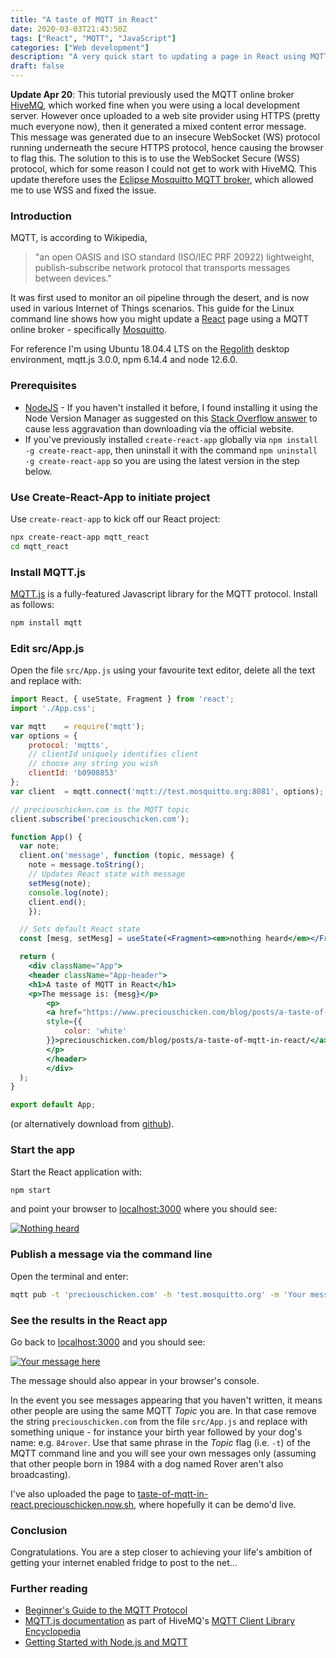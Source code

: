 ```yaml
---
title: "A taste of MQTT in React"
date: 2020-03-03T21:43:50Z
tags: ["React", "MQTT", "JavaScript"]
categories: ["Web development"]
description: "A very quick start to updating a page in React using MQTT"
draft: false
---
```


**Update Apr 20**: This tutorial previously used the MQTT online broker [HiveMQ](https://www.hivemq.com), which worked fine when you were using a local development server.  However once uploaded to a web site provider using HTTPS (pretty much everyone now), then it generated a mixed content error message.  This message was generated due to an insecure WebSocket (WS) protocol running underneath the secure HTTPS protocol, hence causing the browser to flag this.  The solution to this is to use the WebSocket Secure (WSS) protocol, which for some reason I could not get to work with HiveMQ.  This update therefore uses the [Eclipse Mosquitto MQTT broker](https://mosquitto.org), which allowed me to use WSS and fixed the issue.

### Introduction

MQTT, is according to Wikipedia, 
>"an open OASIS and ISO standard (ISO/IEC PRF 20922) lightweight, publish-subscribe network protocol that transports messages between devices."

It was first used to monitor an oil pipeline through the desert, and is now used in various Internet of Things scenarios.  This guide for the Linux command line shows how you might update a [React](https://reactjs.org) page using a MQTT online broker - specifically [Mosquitto](https://mosquitto.org).

For reference I'm using Ubuntu 18.04.4 LTS on the [Regolith](https://regolith-linux.org) desktop environment, mqtt.js 3.0.0, npm 6.14.4 and node 12.6.0.

### Prerequisites

-  [NodeJS](https://nodejs.org) - If you haven't installed it before, I found installing it using the Node Version Manager as suggested on this [Stack Overflow answer](https://stackoverflow.com/a/24404451/6333825) to cause less aggravation than downloading via the official website.
-  If you've previously installed `create-react-app` globally via `npm install -g create-react-app`, then uninstall it with the command `npm uninstall -g create-react-app` so you are using the latest version in the step below. 

### Use Create-React-App to initiate project

Use `create-react-app` to kick off our React project:

```bash
npx create-react-app mqtt_react
cd mqtt_react
```

### Install MQTT.js

[MQTT.js](https://github.com/mqttjs/MQTT.js) is a fully-featured Javascript library for the MQTT protocol.  Install as follows:

```bash
npm install mqtt
```

### Edit src/App.js

Open the file `src/App.js` using your favourite text editor, delete all the text and replace with:

```jsx
import React, { useState, Fragment } from 'react';
import './App.css';

var mqtt    = require('mqtt');
var options = {
	protocol: 'mqtts',
	// clientId uniquely identifies client
	// choose any string you wish
	clientId: 'b0908853' 	
};
var client  = mqtt.connect('mqtt://test.mosquitto.org:8081', options);

// preciouschicken.com is the MQTT topic
client.subscribe('preciouschicken.com');

function App() {
  var note;
  client.on('message', function (topic, message) {
    note = message.toString();
    // Updates React state with message 
    setMesg(note);
    console.log(note);
    client.end();
    });

  // Sets default React state 
  const [mesg, setMesg] = useState(<Fragment><em>nothing heard</em></Fragment>);

  return (
    <div className="App">
    <header className="App-header">
    <h1>A taste of MQTT in React</h1>
    <p>The message is: {mesg}</p>
		<p>
		<a href="https://www.preciouschicken.com/blog/posts/a-taste-of-mqtt-in-react/"    
		style={{
			color: 'white'
		}}>preciouschicken.com/blog/posts/a-taste-of-mqtt-in-react/</a>
		</p>
		</header>
		</div>
  );
}

export default App;
```

(or alternatively download from [github](https://github.com/PreciousChicken/taste_of_mqtt_in_react)).


### Start the app

Start the React application with:

```bash
npm start
```

and point your browser to [localhost:3000](http://localhost:3000) where you should see:

[![Nothing heard](https://www.preciouschicken.com/blog/images/taste_of_react_nothing_heard.png)](https://www.preciouschicken.com/blog/images/taste_of_react_nothing_heard.png)

### Publish a message via the command line

Open the terminal and enter:

```bash
mqtt pub -t 'preciouschicken.com' -h 'test.mosquitto.org' -m 'Your message here!'
```

### See the results in the React app

Go back to [localhost:3000](http://localhost:3000) and you should see:

[![Your message here](https://www.preciouschicken.com/blog/images/taste_of_react_your_message.png)](https://www.preciouschicken.com/blog/images/taste_of_react_your_message.png)

The message should also appear in your browser's console.

In the event you see messages appearing that you haven't written, it means other people are using the same MQTT _Topic_ you are.  In that case remove the string `preciouschicken.com` from the file `src/App.js` and replace with something unique - for instance your birth year followed by your dog's name: e.g. `84rover`.  Use that same phrase in the _Topic_ flag (i.e. `-t`) of the MQTT command line and you will see your own messages only (assuming that other people born in 1984 with a dog named Rover aren't also broadcasting).

I've also uploaded the page to [taste-of-mqtt-in-react.preciouschicken.now.sh](https://taste-of-mqtt-in-react.preciouschicken.now.sh), where hopefully it can be demo'd live.

### Conclusion

Congratulations.  You are a step closer to achieving your life's ambition of getting  your internet enabled fridge to post to the net...

### Further reading

- [Beginner's Guide to the MQTT Protocol](http://www.steves-internet-guide.com/mqtt/)
- [MQTT.js documentation](https://www.hivemq.com/blog/mqtt-client-library-mqtt-js/) as part of HiveMQ's [MQTT Client Library Encyclopedia](https://www.hivemq.com/mqtt-client-library-encyclopedia/)
- [Getting Started with Node.js and MQTT](https://blog.risingstack.com/getting-started-with-nodejs-and-mqtt/)


